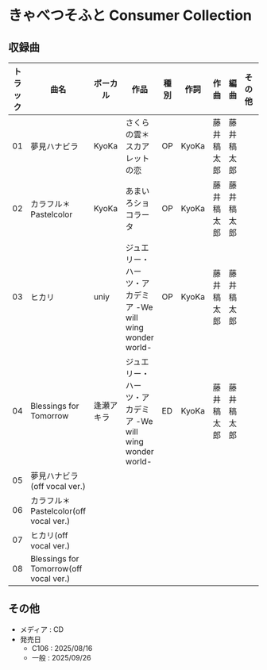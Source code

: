 # きゃべつそふと Consumer Collection

## 収録曲

| トラック | 曲名 | ボーカル | 作品 | 種別 | 作詞 | 作曲 | 編曲 | その他 | 年 |
|---|---|---|---|---|---|---|---|---|---|
| 01 | 夢見ハナビラ | KyoKa | さくらの雲＊スカアレットの恋 | OP | KyoKa | 藤井稿太郎 | 藤井稿太郎 | | 2021 |
| 02 | カラフル＊Pastelcolor | KyoKa | あまいろショコラータ | OP | KyoKa | 藤井稿太郎 | 藤井稿太郎 |  | 2024 |
| 03 | ヒカリ | uniy | ジュエリー・ハーツ・アカデミア -We will wing wonder world- | OP | KyoKa | 藤井稿太郎 | 藤井稿太郎 | | 2024 |
| 04 | Blessings for Tomorrow | 逢瀬アキラ | ジュエリー・ハーツ・アカデミア -We will wing wonder world- | ED | KyoKa | 藤井稿太郎 | 藤井稿太郎 | | 2024 |
| 05 | 夢見ハナビラ(off vocal ver.) | | | | | | | | |
| 06 | カラフル＊Pastelcolor(off vocal ver.) | | | | | | | | |
| 07 | ヒカリ(off vocal ver.) | | | | | | | | |
| 08 | Blessings for Tomorrow(off vocal ver.) | | | | | | | | |

## その他

- メディア : CD
- 発売日
    - C106 : 2025/08/16
    - 一般 : 2025/09/26
